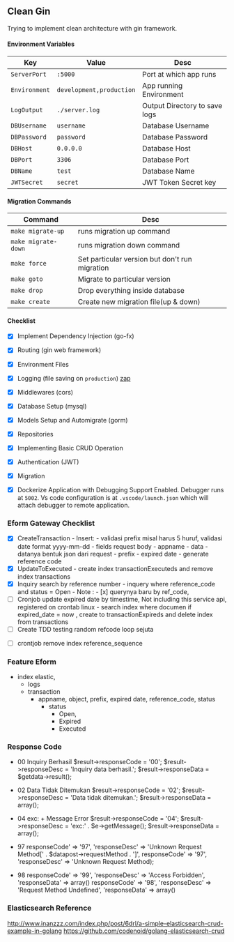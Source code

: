 ## Clean Gin

Trying to implement clean architecture with gin framework.

#### Environment Variables

| Key           | Value                    | Desc                          |
| ------------- | ------------------------ | ----------------------------- |
| `ServerPort`  | `:5000`                  | Port at which app runs        |
| `Environment` | `development,production` | App running Environment       |
| `LogOutput`   | `./server.log`           | Output Directory to save logs |
| `DBUsername`  | `username`               | Database Username             |
| `DBPassword`  | `password`               | Database Password             |
| `DBHost`      | `0.0.0.0`                | Database Host                 |
| `DBPort`      | `3306`                   | Database Port                 |
| `DBName`      | `test`                   | Database Name                 |
| `JWTSecret`   | `secret`                 | JWT Token Secret key          |

#### Migration Commands

| Command            | Desc                                           |
| -------------- | ---------------------------------------------- |
| `make migrate-up`   | runs migration up command                      |
| `make migrate-down` | runs migration down command                    |
| `make force`        | Set particular version but don't run migration |
| `make goto`         | Migrate to particular version                  |
| `make drop`         | Drop everything inside database                |
| `make create`       | Create new migration file(up & down)           |

#### Checklist

- [x] Implement Dependency Injection (go-fx)
- [x] Routing (gin web framework)
- [x] Environment Files
- [x] Logging (file saving on `production`) [zap](https://github.com/uber-go/zap)
- [x] Middlewares (cors)
- [x] Database Setup (mysql)
- [x] Models Setup and Automigrate (gorm)
- [x] Repositories
- [x] Implementing Basic CRUD Operation
- [x] Authentication (JWT)
- [x] Migration
- [x] Dockerize Application with Debugging Support Enabled. Debugger runs at `5002`. Vs code configuration is at `.vscode/launch.json` which will attach debugger to remote application.


### Eform Gateway Checklist
- [x] CreateTransaction
      - Insert:
        - validasi prefix misal harus 5 huruf, validasi date format yyyy-mm-dd
      - fields request body
        - appname
        - data 
          - datanya bentuk json dari request
        - prefix
        - expired date
      - generate reference code
- [x] UpdateToExecuted
      - create index transactionExecuteds and remove index transactions
- [x] Inquiry search by reference number
      - inquery where reference_code and status = Open
      - Note : 
      - [x] querynya baru by ref_code,
- [ ] Cronjob update expired date by timestime, Not including this service api, registered on crontab linux
      - search index where documen if expired_date = now , create to transactionExpireds and delete index from transactions
- [ ] Create TDD testing random refcode loop sejuta
<!-- - [ ] Cronjob reset reference_sequence when transaction open expired by date_expired -->
- [ ] crontjob remove index reference_sequence

### Feature Eform
- index elastic, 
  - logs
  - transaction
    - appname, object, prefix, expired date, reference_code, status
        - status 
            - Open,
            - Expired 
            - Executed
### Response Code
- 00 Inquiry Berhasil
      	$result->responseCode = '00';
				$result->responseDesc = 'Inquiry data berhasil.';
				$result->responseData = $getdata->result();

- 02 Data Tidak Ditemukan
      	$result->responseCode = '02';
				$result->responseDesc = 'Data tidak ditemukan.';
				$result->responseData = array();

- 04 exc: + Message Error
      $result->responseCode = '04';
			$result->responseDesc = 'exc:' . $e->getMessage();
      $result->responseData = array();
- 97
    responseCode' => '97', 'responseDesc' => 'Unknown Request Method[' . $datapost->requestMethod . ']', responseCode' => '97', 'responseDesc' => 'Unknown Request Method);
- 98 
  responseCode' => '99', 'responseDesc' => 'Access Forbidden', 'responseData' => array()
  responseCode' => '98', 'responseDesc' => 'Request Method Undefined', 'responseData' => array()
### Elasticsearch Reference
http://www.inanzzz.com/index.php/post/6drl/a-simple-elasticsearch-crud-example-in-golang
https://github.com/codenoid/golang-elasticsearch-crud

